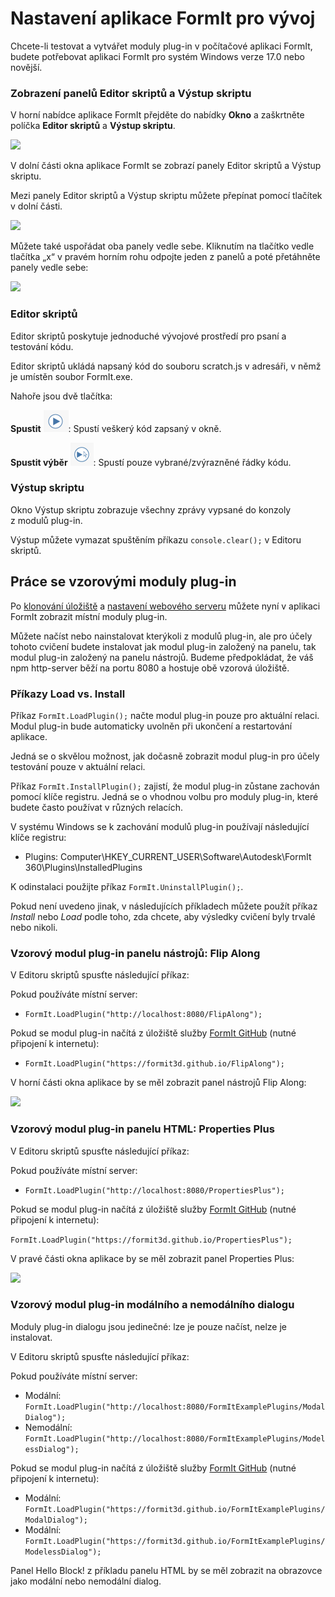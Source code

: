 # Nastavení aplikace FormIt pro vývoj

Chcete-li testovat a vytvářet moduly plug-in v počítačové aplikaci FormIt, budete potřebovat aplikaci FormIt pro systém Windows verze 17.0 nebo novější.

### **Zobrazení panelů Editor skriptů a Výstup skriptu**

V horní nabídce aplikace FormIt přejděte do nabídky **Okno** a zaškrtněte políčka **Editor skriptů** a **Výstup skriptu**.

![](https://formit3d.github.io/FormItExamplePlugins/docs/images/EnableDevelopmentWindows.PNG)

V dolní části okna aplikace FormIt se zobrazí panely Editor skriptů a Výstup skriptu.

Mezi panely Editor skriptů a Výstup skriptu můžete přepínat pomocí tlačítek v dolní části.

![](https://formit3d.github.io/FormItExamplePlugins/docs/images/ScriptEditorDefaultState.PNG)

Můžete také uspořádat oba panely vedle sebe. Kliknutím na tlačítko vedle tlačítka „x“ v pravém horním rohu odpojte jeden z panelů a poté přetáhněte panely vedle sebe:

![](https://formit3d.github.io/FormItExamplePlugins/docs/images/ScriptEditor+ScriptOutputConfiguration.gif)

### **Editor skriptů**

Editor skriptů poskytuje jednoduché vývojové prostředí pro psaní a testování kódu.

Editor skriptů ukládá napsaný kód do souboru scratch.js v adresáři, v němž je umístěn soubor FormIt.exe.

Nahoře jsou dvě tlačítka:

**Spustit** ![](<../../../.gitbook/assets/image (8) (1).png>): Spustí veškerý kód zapsaný v okně.

**Spustit výběr** ![](<../../../.gitbook/assets/image (52).png>): Spustí pouze vybrané/zvýrazněné řádky kódu.

### **Výstup skriptu**

Okno Výstup skriptu zobrazuje všechny zprávy vypsané do konzoly z modulů plug-in.

Výstup můžete vymazat spuštěním příkazu `console.clear();` v Editoru skriptů.

## Práce se vzorovými moduly plug-in

Po [klonování úložiště](cloning-a-sample-plugin.md) a [nastavení webového serveru](hosting-a-plugin-on-a-local-server.md) můžete nyní v aplikaci FormIt zobrazit místní moduly plug-in.

Můžete načíst nebo nainstalovat kterýkoli z modulů plug-in, ale pro účely tohoto cvičení budete instalovat jak modul plug-in založený na panelu, tak modul plug-in založený na panelu nástrojů. Budeme předpokládat, že váš npm http-server běží na portu 8080 a hostuje obě vzorová úložiště.

### Příkazy **Load vs. Install**

Příkaz `FormIt.LoadPlugin();` načte modul plug-in pouze pro aktuální relaci. Modul plug-in bude automaticky uvolněn při ukončení a restartování aplikace.

Jedná se o skvělou možnost, jak dočasně zobrazit modul plug-in pro účely testování pouze v aktuální relaci.

Příkaz `FormIt.InstallPlugin();` zajistí, že modul plug-in zůstane zachován pomocí klíče registru. Jedná se o vhodnou volbu pro moduly plug-in, které budete často používat v různých relacích.

V systému Windows se k zachování modulů plug-in používají následující klíče registru:

* Plugins: Computer\\HKEY_CURRENT_USER\\Software\\Autodesk\\FormIt 360\\Plugins\\InstalledPlugins

K odinstalaci použijte příkaz `FormIt.UninstallPlugin();`.

Pokud není uvedeno jinak, v následujících příkladech můžete použít příkaz _Install_ nebo _Load_ podle toho, zda chcete, aby výsledky cvičení byly trvalé nebo nikoli.

### **Vzorový modul plug-in panelu nástrojů: Flip Along**

V Editoru skriptů spusťte následující příkaz:

Pokud používáte místní server:

* `FormIt.LoadPlugin("http://localhost:8080/FlipAlong");`

Pokud se modul plug-in načítá z úložiště služby [FormIt GitHub](https://github.com/FormIt3D/) (nutné připojení k internetu):

* `FormIt.LoadPlugin("https://formit3d.github.io/FlipAlong");`

V horní části okna aplikace by se měl zobrazit panel nástrojů Flip Along:

![](https://formit3d.github.io/FormItExamplePlugins/docs/images/FlipAlongToolbar.PNG)

### **Vzorový modul plug-in panelu HTML: Properties Plus**

V Editoru skriptů spusťte následující příkaz:

Pokud používáte místní server:

* `FormIt.LoadPlugin("http://localhost:8080/PropertiesPlus");`

Pokud se modul plug-in načítá z úložiště služby [FormIt GitHub](https://github.com/FormIt3D/) (nutné připojení k internetu):

`FormIt.LoadPlugin("https://formit3d.github.io/PropertiesPlus");`

V pravé části okna aplikace by se měl zobrazit panel Properties Plus:

![](https://formit3d.github.io/FormItExamplePlugins/docs/images/PropertiesPlusPanel.png)

### **Vzorový modul plug-in modálního a nemodálního dialogu**

Moduly plug-in dialogu jsou jedinečné: lze je pouze načíst, nelze je instalovat.

V Editoru skriptů spusťte následující příkaz:

Pokud používáte místní server:

* Modální: `FormIt.LoadPlugin("http://localhost:8080/FormItExamplePlugins/ModalDialog");`
* Nemodální: `FormIt.LoadPlugin("http://localhost:8080/FormItExamplePlugins/ModelessDialog");`

Pokud se modul plug-in načítá z úložiště služby [FormIt GitHub](https://github.com/FormIt3D/) (nutné připojení k internetu):

* Modální: `FormIt.LoadPlugin("https://formit3d.github.io/FormItExamplePlugins/ModalDialog");`
* Modální: `FormIt.LoadPlugin("https://formit3d.github.io/FormItExamplePlugins/ModelessDialog");`

Panel Hello Block! z příkladu panelu HTML by se měl zobrazit na obrazovce jako modální nebo nemodální dialog.
